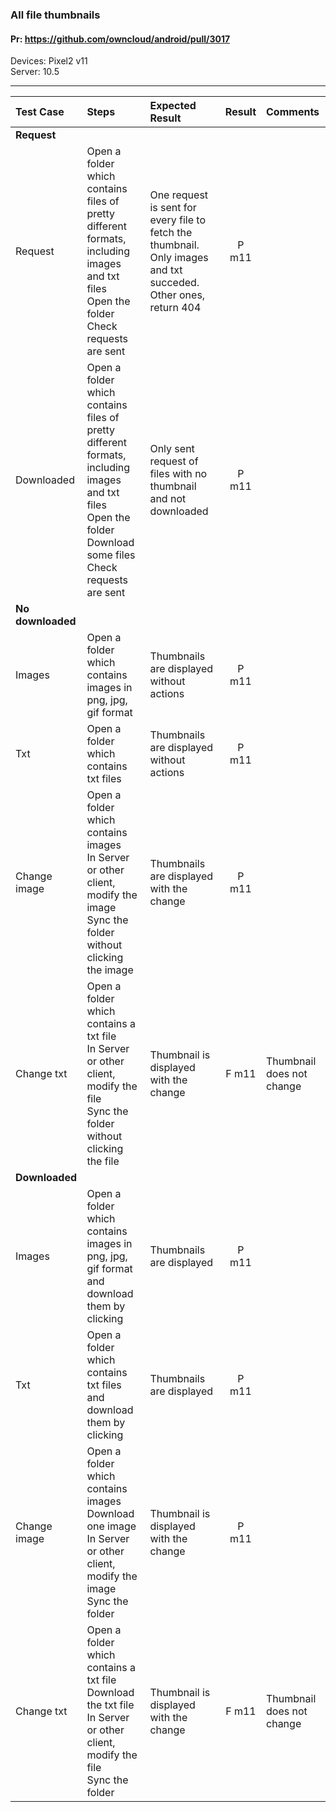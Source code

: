 ###  All file thumbnails

#### Pr: https://github.com/owncloud/android/pull/3017

Devices: Pixel2 v11<br>
Server: 10.5

---

 
| Test Case | Steps | Expected Result | Result | Comments |
| :-------- | :---- | :-------------- | :----: | :------- |
|**Request**||||||
| Request | Open a folder which contains files of pretty different formats, including images and txt files<br>Open the folder<br>Check requests are sent| One request is sent for every file to fetch the thumbnail. Only images and txt succeded. Other ones, return 404 | P m11 |  |
| Downloaded | Open a folder which contains files of pretty different formats, including images and txt files<br>Open the folder<br>Download some files<br>Check requests are sent| Only sent request of files with no thumbnail and not downloaded | P m11 |  |
|**No downloaded**||||||
| Images | Open a folder which contains images in png, jpg, gif format | Thumbnails are displayed without actions | P m11 |  |
| Txt | Open a folder which contains txt files | Thumbnails are displayed without actions | P m11 |  |
| Change image | Open a folder which contains images<br>In Server or other client, modify the image<br>Sync the folder without clicking the image | Thumbnails are displayed with the change |  P m11|  |
| Change txt | Open a folder which contains a txt file<br>In Server or other client, modify the file<br>Sync the folder without clicking the file| Thumbnail is displayed with the change | F m11 | Thumbnail does not change |
|**Downloaded**||||||
| Images | Open a folder which contains images in png, jpg, gif format and download them by clicking| Thumbnails are displayed | P m11 |  |
| Txt | Open a folder which contains txt files and download them by clicking | Thumbnails are displayed  | P m11 |  |
| Change image | Open a folder which contains images<br>Download one image<br>In Server or other client, modify the image<br>Sync the folder | Thumbnail is displayed with the change |   P m11 | |
| Change txt | Open a folder which contains a txt file<br>Download the txt file<br>In Server or other client, modify the file<br>Sync the folder | Thumbnail is displayed with the change | F m11 | Thumbnail does not change  |  |
